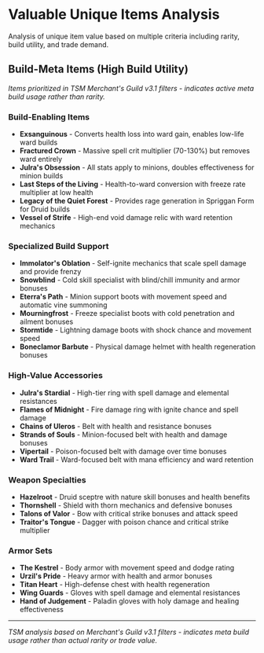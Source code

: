 # Valuable Unique Items Analysis

Analysis of unique item value based on multiple criteria including rarity, build utility, and trade demand.

## Build-Meta Items (High Build Utility)

*Items prioritized in TSM Merchant's Guild v3.1 filters - indicates active meta build usage rather than rarity.*

### Build-Enabling Items
- **Exsanguinous** - Converts health loss into ward gain, enables low-life ward builds
- **Fractured Crown** - Massive spell crit multiplier (70-130%) but removes ward entirely
- **Julra's Obsession** - All stats apply to minions, doubles effectiveness for minion builds
- **Last Steps of the Living** - Health-to-ward conversion with freeze rate multiplier at low health
- **Legacy of the Quiet Forest** - Provides rage generation in Spriggan Form for Druid builds
- **Vessel of Strife** - High-end void damage relic with ward retention mechanics

### Specialized Build Support
- **Immolator's Oblation** - Self-ignite mechanics that scale spell damage and provide frenzy
- **Snowblind** - Cold skill specialist with blind/chill immunity and armor bonuses
- **Eterra's Path** - Minion support boots with movement speed and automatic vine summoning
- **Mourningfrost** - Freeze specialist boots with cold penetration and ailment bonuses
- **Stormtide** - Lightning damage boots with shock chance and movement speed
- **Boneclamor Barbute** - Physical damage helmet with health regeneration bonuses

### High-Value Accessories  
- **Julra's Stardial** - High-tier ring with spell damage and elemental resistances
- **Flames of Midnight** - Fire damage ring with ignite chance and spell damage
- **Chains of Uleros** - Belt with health and resistance bonuses
- **Strands of Souls** - Minion-focused belt with health and damage bonuses
- **Vipertail** - Poison-focused belt with damage over time bonuses
- **Ward Trail** - Ward-focused belt with mana efficiency and ward retention

### Weapon Specialties
- **Hazelroot** - Druid sceptre with nature skill bonuses and health benefits
- **Thornshell** - Shield with thorn mechanics and defensive bonuses  
- **Talons of Valor** - Bow with critical strike bonuses and attack speed
- **Traitor's Tongue** - Dagger with poison chance and critical strike multiplier

### Armor Sets
- **The Kestrel** - Body armor with movement speed and dodge rating
- **Urzil's Pride** - Heavy armor with health and armor bonuses
- **Titan Heart** - High-defense chest with health regeneration
- **Wing Guards** - Gloves with spell damage and elemental resistances
- **Hand of Judgement** - Paladin gloves with holy damage and healing effectiveness

---

*TSM analysis based on Merchant's Guild v3.1 filters - indicates meta build usage rather than actual rarity or trade value.*